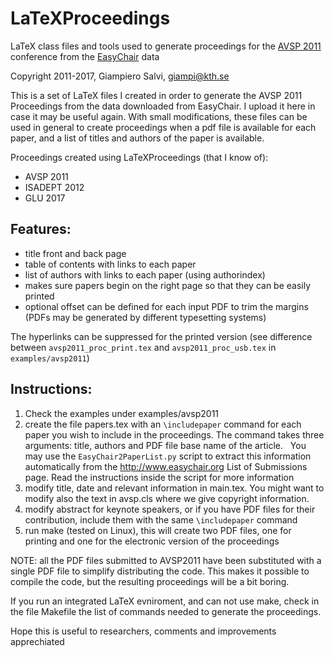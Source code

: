 LaTeXProceedings
================
LaTeX class files and tools used to generate proceedings for the [AVSP 2011](http://www.isca-speech.org/archive/avsp11/index.html) conference from the [EasyChair](http://www.easychair.org) data

Copyright 2011-2017, Giampiero Salvi, <giampi@kth.se>

This is a set of LaTeX files I created in order to generate the AVSP 2011
Proceedings from the data downloaded from EasyChair. I upload it here in
case it may be useful again. With small modifications, these files can be
used in general to create proceedings when a pdf file is available for each
paper, and a list of titles and authors of the paper is available.

Proceedings created using LaTeXProceedings (that I know of):
* AVSP 2011
* ISADEPT 2012
* GLU 2017

Features:
---------
* title front and back page
* table of contents with links to each paper
* list of authors with links to each paper (using authorindex)
* makes sure papers begin on the right page so that they can be easily printed
* optional offset can be defined for each input PDF to trim the margins
  (PDFs may be generated by different typesetting systems)

The hyperlinks can be suppressed for the printed version (see difference
between `avsp2011_proc_print.tex` and `avsp2011_proc_usb.tex` in `examples/avsp2011`)

Instructions:
-------------
1. Check the examples under examples/avsp2011
2. create the file papers.tex with an `\includepaper` command for each paper you
   wish to include in the proceedings.
   The command takes three arguments: title, authors and PDF file base name of
   the article.
   You may use the `EasyChair2PaperList.py` script to extract this information
   automatically from the http://www.easychair.org List of Submissions page. Read
   the instructions inside the script for more information
3. modify title, date and relevant information in main.tex. You might want to
   modify also the text in avsp.cls where we give copyright information.
4. modify abstract for keynote speakers, or if you have PDF files for their
   contribution, include them with the same `\includepaper` command
5. run make (tested on Linux), this will create two PDF files, one for printing
   and one for the electronic version of the proceedings

NOTE: all the PDF files submitted to AVSP2011 have been substituted with a
      single PDF file to simplify distributing the code. This makes it possible
      to compile the code, but the resulting proceedings will be a bit boring.

If you run an integrated LaTeX evniroment, and can not use make, check in the
file Makefile the list of commands needed to generate the proceedings.

Hope this is useful to researchers, comments and improvements apprechiated
